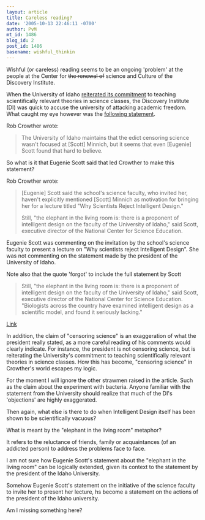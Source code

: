 ```yaml
---
layout: article
title: Careless reading?
date: '2005-10-13 22:46:11 -0700'
author: PvM
mt_id: 1486
blog_id: 2
post_id: 1486
basename: wishful_thinkin
---
```

Wishful (or careless) reading seems to be an ongoing 'problem' at the people at the Center for ~~the renewal of~~ science and Culture of the Discovery Institute.

When the University of Idaho [reiterated its commitment](http://www.president.uidaho.edu/default.aspx?pid=85947) to teaching scientifically relevant theories in science classes, the Discovery Institute (DI) was quick to accuse the university of attacking academic freedom. What caught my eye however was the [following statement](http://www.evolutionnews.org/index.php?p=870&amp;more=1&amp;c=1&amp;tb=1&amp;pb=1#more870). 

Rob Crowther wrote:

> The University of Idaho maintains that the edict censoring science wasn't focused at \[Scott\] Minnich, but it seems that even \[Eugenie\] Scott found that hard to believe.

So what is it that Eugenie Scott said that led Crowther to make this statement?

Rob Crowther wrote:

> \[Eugenie\] Scott said the school's science faculty, who invited her, haven't explicitly mentioned \[Scott\] Minnich as motivation for bringing her for a lecture titled "Why Scientists Reject Intelligent Design."
> 
> Still, "the elephant in the living room is: there is a proponent of intelligent design on the faculty of the University of Idaho," said Scott, executive director of the National Center for Science Education.

Eugenie Scott was commenting on the invitation by the school's science faculty to present a lecture on "Why scientists reject Intelligent Design". She was not commenting on the statement made by the president of the University of Idaho.

Note also that the quote 'forgot' to include the full statement by Scott

> Still, "the elephant in the living room is: there is a proponent of intelligent design on the faculty of the University of Idaho," said Scott, executive director of the National Center for Science Education. "Biologists across the country have examined intelligent design as a scientific model, and found it seriously lacking."

[Link](http://www.tri-cityherald.com/tch/local/state/story/7049905p-6954113c.html)

In addition, the claim of "censoring science" is an exaggeration of what the president really stated, as a more careful reading of his comments would clearly indicate. For instance, the president is not censoring science, but is reiterating the University's commitment to teaching scientifically relevant theories in science classes. How this has become, "censoring science" in Crowther's world escapes my logic.

For the moment I will ignore the other strawmen raised in the article. Such as the claim about the experiment with bacteria. Anyone familiar with the statement from the University should realize that much of the DI's 'objections' are highly exaggerated.

Then again, what else is there to do when Intelligent Design itself has been shown to be scientifically vacuous?

What is meant by the "elephant in the living room" metaphor?

It refers to the reluctance of friends, family or acquaintances (of an addicted person) to address the problems face to face. 

I am not sure how Eugenie Scott's statement about the "elephant in the living room" can be logically extended, given its context to the statement by the president of the Idaho University. 

Somehow Eugenie Scott's statement on the initiative of the science faculty to invite her to present her lecture, hs become a statement on the actions of the president of the Idaho university.

Am I missing something here?
